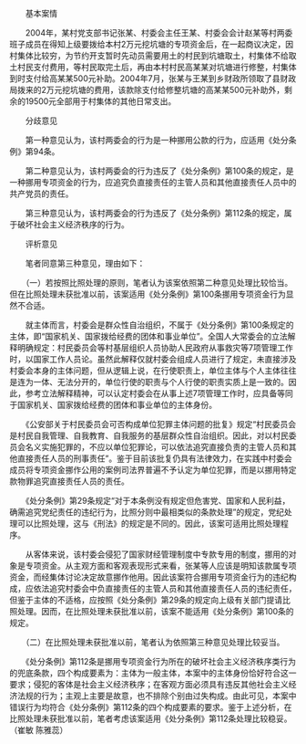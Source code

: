 　　基本案情

　　2004年，某村党支部书记张某、村委会主任王某、村委会会计赵某等村两委班子成员在得知上级要拨给本村2万元挖坑塘的专项资金后，在一起商议决定，因村集体比较穷，为节约开支暂时先动员需要用土的村民到坑塘取土，村集体不给取土村民支付费用，等村民取完土后，再由本村村民高某某对坑塘进行修整，村集体到时支付给高某某500元补助。2004年7月，张某与王某到乡财政所领取了县财政局拨来的2万元挖坑塘的费用，该款除支付给修整坑塘的高某某500元补助外，剩余的19500元全部用于村集体的其他日常支出。

　　分歧意见

　　第一种意见认为，该村两委会的行为是一种挪用公款的行为，应适用《处分条例》第94条。

　　第二种意见认为，该村两委会的行为违反了《处分条例》第100条的规定，是一种挪用专项资金的行为，应追究负直接责任的主管人员和其他直接责任人员中的共产党员的责任。

　　第三种意见认为，该村两委会的行为违反了《处分条例》第112条的规定，属于破坏社会主义经济秩序的行为。

　　评析意见

　　笔者同意第三种意见，理由如下：

　　（一）若按照比照处理的原则，笔者认为该案依照第二种意见处理比较恰当。但在比照处理未获批准以前，该案适用《处分条例》第100条挪用专项资金行为显然不合适。

　　就主体而言，村委会是群众性自治组织，不属于《处分条例》第100条规定的主体，即“国家机关、国家拨给经费的团体和事业单位”。全国人大常委会的立法解释明确规定：村民委员会等村基层组织人员协助人民政府从事救灾等7项管理工作时，以国家工作人员论。虽然此解释仅就村委会组成人员进行了规定，未直接涉及村委会本身的主体问题，但从逻辑上说，在行使职责上，单位主体与个人主体往往是连为一体、无法分开的，单位行使的职责与个人行使的职责实质上是一致的。因此，参考立法解释精神，可以认定村委会在从事上述7项管理工作时，应具备等同于国家机关、国家拨给经费的团体和事业单位的主体身份。

　　《公安部关于村民委员会可否构成单位犯罪主体问题的批复》规定“村民委员会是村民自我管理、自我教育、自我服务的基层群众性自治组织。因此，对以村民委员会名义实施犯罪的，不应以单位犯罪论，可以依法追究直接负责的主管人员和其他直接责任人员的刑事责任”。鉴于目前该批复仍具有法律效力，在实践中村委会成员将专项资金挪作公用的案例司法界普遍不予认定为单位犯罪，而是以挪用特定款物罪追究直接责任人员的责任。

　　《处分条例》第29条规定“对于本条例没有规定但危害党、国家和人民利益，确需追究党纪责任的违纪行为，比照分则中最相类似的条款处理”的规定，党纪处理可以比照处理，这与《刑法》的规定是不同的。因此，该案可适用比照处理程序。

　　从客体来说，该村委会侵犯了国家财经管理制度中专款专用的制度，挪用的对象是专项资金。从主观方面和客观表现形式来看，张某等人应该是明知该款属专项资金，而经集体讨论决定故意挪作他用。因此该案符合挪用专项资金行为的违纪构成，应依法追究村委会中负直接责任的主管人员和其他直接责任人员的违纪责任，但鉴于主体的不适格，应按照《处分条例》第29条的规定向上级有关部门提请比照处理。因而，在比照处理未获批准以前，该案不能适用《处分条例》第100条的规定。

　　（二）在比照处理未获批准以前，笔者认为依照第三种意见处理比较妥当。

　　《处分条例》第112条是挪用专项资金行为所在的破坏社会主义经济秩序类行为的兜底条款，四个构成要素为：主体为一般主体，本案中的主体身份恰好符合这一要求；侵犯的客体是社会主义经济秩序；在客观方面必须具有违反其他社会主义经济法规的行为；主观上主要是故意，也不排除个别由过失构成。由此可见，本案中错误行为均符合《处分条例》第112条的四个构成要素的要求。鉴于上述分析，在比照处理未获批准以前，笔者考虑该案适用《处分条例》第112条处理比较稳妥。（崔敏 陈雅蕊）